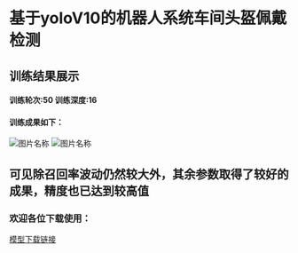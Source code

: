 # 基于yoloV10的机器人系统车间头盔佩戴检测
## 训练结果展示
#### 训练轮次:50  训练深度:16
#### 训练成果如下：
![图片名称](https://github.com/Agostome/-yoloV10-Helmet-inspection-in-industrial-robot-workshop-/blob/main/results.png)
![图片名称](https://github.com/Agostome/-yoloV10-Helmet-inspection-in-industrial-robot-workshop-/blob/main/P_curve.png)
## 可见除召回率波动仍然较大外，其余参数取得了较好的成果，精度也已达到较高值
### 欢迎各位下载使用：
[模型下载链接](https://www.123pan.com/s/g5ncVv-vZdLh) 
